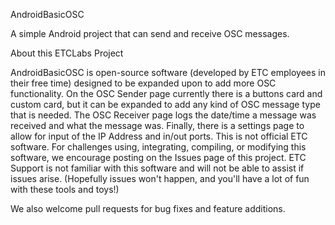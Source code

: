 AndroidBasicOSC

A simple Android project that can send and receive OSC messages.

About this ETCLabs Project

AndroidBasicOSC is open-source software (developed by ETC employees in their free time) designed to be expanded upon to add more OSC functionality. On the OSC Sender page currently there is a buttons card and custom card, but it can be expanded to add any kind of OSC message type that is needed. The OSC Receiver page logs the date/time a message was received and what the message was. Finally, there is a settings page to allow for input of the IP Address and in/out ports. This is not official ETC software. For challenges using, integrating, compiling, or modifying this software, we encourage posting on the Issues page of this project. ETC Support is not familiar with this software and will not be able to assist if issues arise. (Hopefully issues won't happen, and you'll have a lot of fun with these tools and toys!)

We also welcome pull requests for bug fixes and feature additions.
